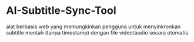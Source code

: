# AI-Subtitle-Sync-Tool
 alat berbasis web yang memungkinkan pengguna untuk menyinkronkan subtitle mentah (tanpa timestamp) dengan file video/audio secara otomatis
